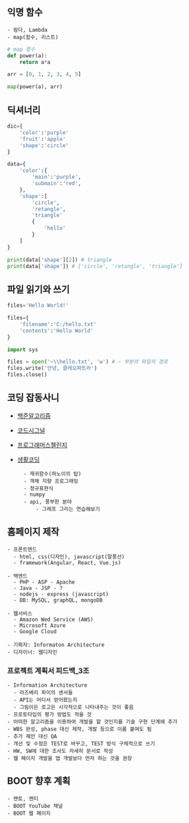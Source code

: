 ## 익명 함수
    - 람다, Lambda
    - map(함수, 리스트)

```python
# map 함수
def power(a):
    return a*a

arr = [0, 1, 2, 3, 4, 5]

map(power(a), arr)
```


## 딕셔너리
```python
dic={
    'color':'purple'
    'fruit':'apple'
    'shape':'circle'
}

data={
    'color':{
        'main':'purple',
        'submain':'red',
    },
    'shape':[
        'circle',
        'retangle',
        'triangle'
        {
            'hello'
        }
    ]
}

print(data['shape'][2]) # triangle
print(data['shape']) # ['circle', 'retangle', 'triangle']
```


## 파일 읽기와 쓰기
```python
files='Hello World!'

files={
    'filename':'C:/hello.txt'
    'contents':'Hello World'
}
```
```python
import sys

files = open('~\\hello.txt', 'w') # ~ 부분의 파일의 경로
files.write('안녕, 클레오파트라')
files.close()
```


## 코딩 잡동사니
- [백준알고리즘](https://www.acmicpc.net/)
- [코드시그널](https://app.codesignal.com/)
- [프로그래머스챌린지](https://programmers.co.kr/)
- [생활코딩](https://opentutorials.org/course/1)

        - 재귀함수(하노이의 탑)
        - 객체 지향 프로그래밍
        - 정규표현식
        - numpy
        - api, 풍부한 분야
            - 그래프 그리는 연습해보기


## 홈페이지 제작
    - 프론트엔드 
      - html, css(디자인), javascript(말풍선)
      - framework(Angular, React, Vue.js)

    - 백엔드
      - PHP - ASP - Apache
      - Java - JSP - ?
      - nodejs - express (javascript)
      - DB: MySQL, graphQL, mongoDB

    - 웹서비스
      - Amazon Wed Service (AWS)
      - Microsoft Azure
      - Google Cloud

    - 기획자: Informaton Architecture
    - 디자이너: 웹디자인


### 프로젝트 계획서 피드백_3조
    - Information Architecture
      - 라즈베리 파이의 센서들
      - API는 어디서 얻어왔는지
      - 그림이든 로고든 시각적으로 나타내주는 것이 좋음
    - 프로토타입의 평가 방법도 적을 것
    - 어떠한 알고리즘을 이용하여 개발을 할 것인지를 기술 구현 단계에 추가
    - WBS 완성, phase 대신 제작, 개발 등으로 이름 붙여도 됨
    - 추가 제안 대신 QA
    - 개선 및 수정은 TEST로 바꾸고, TEST 방식 구체적으로 쓰기
    - HW, SW에 대한 조사도 자세히 문서로 작성
    - 웹 페이지 개발을 앱 개발보다 먼저 하는 것을 권장


## BOOT 향후 계획
    - 멘토, 멘티
    - BOOT YouTube 채널
    - BOOT 웹 페이지